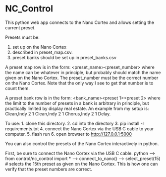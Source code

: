 # NC_Control

This python web app connects to the Nano Cortex and allows setting the current preset. 

Presets must be:
   1. set up on the Nano Cortex
   2. described in preset_map.csv.
   3. preset banks should be set up in preset_banks.csv

A preset map row is in the form: <preset_name><preset_number> where the name can be whatever in principle, but probably should match the name given on the Nano Cortex. The preset_number must be the correct number on the Nano Cortex. Note that the only way I see to get that number is to count them.

A preset bank row is in the form: <bank_name><preset 1><preset 2><preset n> where the limit to the number of presets in a bank is arbitrary in principle, but practically limited by display real estate. An example from my setup is: Clean,Indy 2 1 Clean,Indy 2 1 Chorus,Indy 2 1 Delay.

To use:
    1. clone this directory.
    2. cd into the directory
    3. pip install -r requirements.txt
    4. connect the Nano Cortex via the USB C cable to your computer.
    5. flash run
    6. open browser to http://127.0.0.1:5000
   
You can also control the presets of the Nano Cortex interactively in python.

First, be sure to connect the Nano Cortex via the USB C cable.
python
--> from control/nc_control import *
--> connect_to_nano()
--> select_preset(15)  # selects the 15th preset as given on the Nano Cortex. This is how one can verify that the preset numbers are correct.



